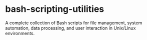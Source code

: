 # bash-scripting-utilities
A complete collection of Bash scripts for file management, system automation, data processing, and user interaction in Unix/Linux environments.
